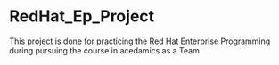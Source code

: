 # RedHat_Ep_Project
This project is done for practicing the Red Hat Enterprise Programming during pursuing the course in acedamics as a Team
